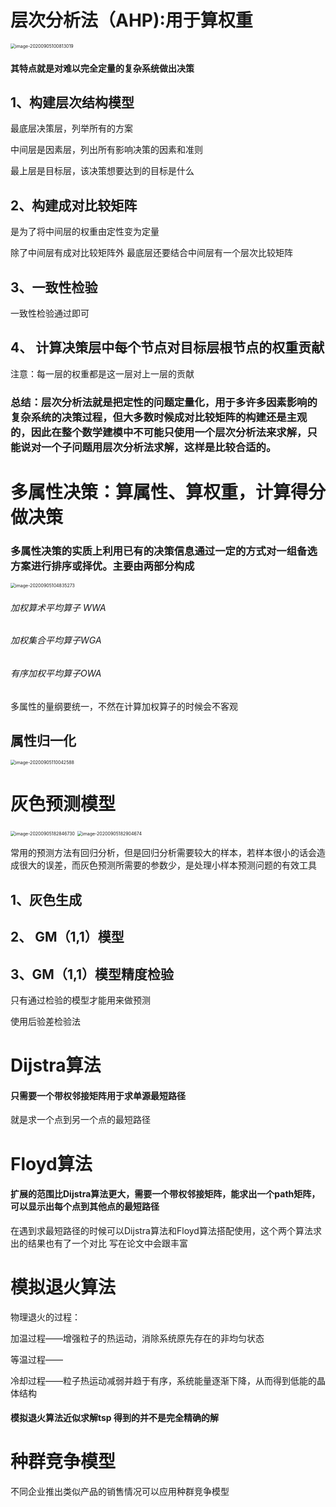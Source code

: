 

# 层次分析法（AHP):用于算权重

<img src="C:\Users\lsdyi\AppData\Roaming\Typora\typora-user-images\image-20200905100813019.png" alt="image-20200905100813019" style="zoom:50%;" />

#### 其特点就是对难以完全定量的复杂系统做出决策

## 1、构建层次结构模型 

最底层决策层，列举所有的方案

中间层是因素层，列出所有影响决策的因素和准则

最上层是目标层，该决策想要达到的目标是什么

## 2、构建成对比较矩阵

是为了将中间层的权重由定性变为定量

除了中间层有成对比较矩阵外 最底层还要结合中间层有一个层次比较矩阵

## 3、一致性检验

一致性检验通过即可

## 4、 计算决策层中每个节点对目标层根节点的权重贡献

注意：每一层的权重都是这一层对上一层的贡献



### 总结：层次分析法就是把定性的问题定量化，用于多许多因素影响的复杂系统的决策过程，但大多数时候成对比较矩阵的构建还是主观的，因此在整个数学建模中不可能只使用一个层次分析法来求解，只能说对一个子问题用层次分析法求解，这样是比较合适的。







# 多属性决策：算属性、算权重，计算得分做决策

### 多属性决策的实质上利用已有的决策信息通过一定的方式对一组备选方案进行排序或择优。主要由两部分构成

<img src="C:\Users\lsdyi\AppData\Roaming\Typora\typora-user-images\image-20200905104835273.png" alt="image-20200905104835273" style="zoom:50%;" />

###### 加权算术平均算子 WWA

###### 加权集合平均算子WGA

###### 有序加权平均算子OWA

多属性的量纲要统一，不然在计算加权算子的时候会不客观

## 属性归一化

<img src="C:\Users\lsdyi\AppData\Roaming\Typora\typora-user-images\image-20200905110042588.png" alt="image-20200905110042588" style="zoom: 50%;" />





# 灰色预测模型

<img src="C:\Users\lsdyi\AppData\Roaming\Typora\typora-user-images\image-20200905182846730.png" alt="image-20200905182846730" style="zoom:50%;" />

<img src="C:\Users\lsdyi\AppData\Roaming\Typora\typora-user-images\image-20200905182904674.png" alt="image-20200905182904674" style="zoom:50%;" />

常用的预测方法有回归分析，但是回归分析需要较大的样本，若样本很小的话会造成很大的误差，而灰色预测所需要的参数少，是处理小样本预测问题的有效工具



## 1、灰色生成

## 2、 GM（1,1）模型

## 3、GM（1,1）模型精度检验

只有通过检验的模型才能用来做预测

使用后验差检验法





# Dijstra算法

#### 只需要一个带权邻接矩阵用于求单源最短路径

就是求一个点到另一个点的最短路径



# Floyd算法

#### 扩展的范围比Dijstra算法更大，需要一个带权邻接矩阵，能求出一个path矩阵，可以显示出每个点到其他点的最短路径

在遇到求最短路径的时候可以Dijstra算法和Floyd算法搭配使用，这个两个算法求出的结果也有了一个对比 写在论文中会跟丰富



# 模拟退火算法

物理退火的过程：

加温过程——增强粒子的热运动，消除系统原先存在的非均匀状态

等温过程——

冷却过程——粒子热运动减弱并趋于有序，系统能量逐渐下降，从而得到低能的晶体结构

#### 模拟退火算法近似求解tsp 得到的并不是完全精确的解





# 种群竞争模型

不同企业推出类似产品的销售情况可以应用种群竞争模型